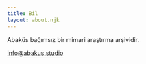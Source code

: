 ```yaml
---
title: Bil
layout: about.njk
---
```


Abaküs bağımsız bir mimari araştırma arşividir.

<a href="mailto:info@abakus.studio">info@abakus.studio</a>